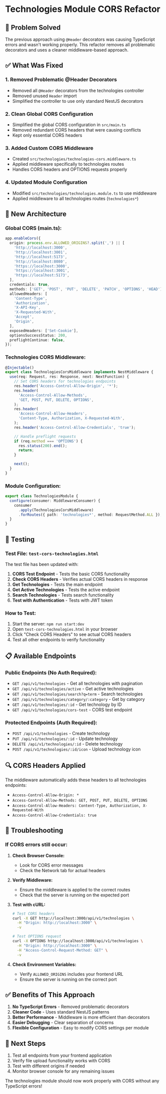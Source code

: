 # Technologies Module CORS Refactor

## 🔧 **Problem Solved**

The previous approach using `@Header` decorators was causing TypeScript errors and wasn't working properly. This refactor removes all problematic decorators and uses a cleaner middleware-based approach.

## ✅ **What Was Fixed**

### **1. Removed Problematic @Header Decorators**

- Removed all `@Header` decorators from the technologies controller
- Removed unused `Header` import
- Simplified the controller to use only standard NestJS decorators

### **2. Clean Global CORS Configuration**

- Simplified the global CORS configuration in `src/main.ts`
- Removed redundant CORS headers that were causing conflicts
- Kept only essential CORS headers

### **3. Added Custom CORS Middleware**

- Created `src/technologies/technologies-cors.middleware.ts`
- Applied middleware specifically to technologies routes
- Handles CORS headers and OPTIONS requests properly

### **4. Updated Module Configuration**

- Modified `src/technologies/technologies.module.ts` to use middleware
- Applied middleware to all technologies routes (`technologies*`)

## 🚀 **New Architecture**

### **Global CORS (main.ts):**

```typescript
app.enableCors({
  origin: process.env.ALLOWED_ORIGINS?.split(',') || [
    'http://localhost:3000',
    'http://localhost:3001',
    'http://localhost:5173',
    'http://localhost:8080',
    'https://localhost:3000',
    'https://localhost:3001',
    'https://localhost:5173',
  ],
  credentials: true,
  methods: ['GET', 'POST', 'PUT', 'DELETE', 'PATCH', 'OPTIONS', 'HEAD'],
  allowedHeaders: [
    'Content-Type',
    'Authorization',
    'X-API-Key',
    'X-Requested-With',
    'Accept',
    'Origin',
  ],
  exposedHeaders: ['Set-Cookie'],
  optionsSuccessStatus: 200,
  preflightContinue: false,
});
```

### **Technologies CORS Middleware:**

```typescript
@Injectable()
export class TechnologiesCorsMiddleware implements NestMiddleware {
  use(req: Request, res: Response, next: NextFunction) {
    // Set CORS headers for technologies endpoints
    res.header('Access-Control-Allow-Origin', '*');
    res.header(
      'Access-Control-Allow-Methods',
      'GET, POST, PUT, DELETE, OPTIONS',
    );
    res.header(
      'Access-Control-Allow-Headers',
      'Content-Type, Authorization, X-Requested-With',
    );
    res.header('Access-Control-Allow-Credentials', 'true');

    // Handle preflight requests
    if (req.method === 'OPTIONS') {
      res.status(200).end();
      return;
    }

    next();
  }
}
```

### **Module Configuration:**

```typescript
export class TechnologiesModule {
  configure(consumer: MiddlewareConsumer) {
    consumer
      .apply(TechnologiesCorsMiddleware)
      .forRoutes({ path: 'technologies*', method: RequestMethod.ALL });
  }
}
```

## 🧪 **Testing**

### **Test File: `test-cors-technologies.html`**

The test file has been updated with:

1. **CORS Test Endpoint** - Tests the basic CORS functionality
2. **Check CORS Headers** - Verifies actual CORS headers in response
3. **Get Technologies** - Tests the main endpoint
4. **Get Active Technologies** - Tests the active endpoint
5. **Search Technologies** - Tests search functionality
6. **Test with Authentication** - Tests with JWT token

### **How to Test:**

1. Start the server: `npm run start:dev`
2. Open `test-cors-technologies.html` in your browser
3. Click "Check CORS Headers" to see actual CORS headers
4. Test all other endpoints to verify functionality

## 📋 **Available Endpoints**

### **Public Endpoints (No Auth Required):**

- `GET /api/v1/technologies` - Get all technologies with pagination
- `GET /api/v1/technologies/active` - Get active technologies
- `GET /api/v1/technologies/search?q=term` - Search technologies
- `GET /api/v1/technologies/category/:category` - Get by category
- `GET /api/v1/technologies/:id` - Get technology by ID
- `GET /api/v1/technologies/cors-test` - CORS test endpoint

### **Protected Endpoints (Auth Required):**

- `POST /api/v1/technologies` - Create technology
- `PUT /api/v1/technologies/:id` - Update technology
- `DELETE /api/v1/technologies/:id` - Delete technology
- `POST /api/v1/technologies/:id/icon` - Upload technology icon

## 🔍 **CORS Headers Applied**

The middleware automatically adds these headers to all technologies endpoints:

- `Access-Control-Allow-Origin: *`
- `Access-Control-Allow-Methods: GET, POST, PUT, DELETE, OPTIONS`
- `Access-Control-Allow-Headers: Content-Type, Authorization, X-Requested-With`
- `Access-Control-Allow-Credentials: true`

## 🚨 **Troubleshooting**

### **If CORS errors still occur:**

1. **Check Browser Console:**
   - Look for CORS error messages
   - Check the Network tab for actual headers

2. **Verify Middleware:**
   - Ensure the middleware is applied to the correct routes
   - Check that the server is running on the expected port

3. **Test with cURL:**

   ```bash
   # Test CORS headers
   curl -X GET http://localhost:3000/api/v1/technologies \
     -H "Origin: http://localhost:3000" \
     -v

   # Test OPTIONS request
   curl -X OPTIONS http://localhost:3000/api/v1/technologies \
     -H "Origin: http://localhost:3000" \
     -H "Access-Control-Request-Method: GET" \
     -v
   ```

4. **Check Environment Variables:**
   - Verify `ALLOWED_ORIGINS` includes your frontend URL
   - Ensure the server is running on the correct port

## ✅ **Benefits of This Approach**

1. **No TypeScript Errors** - Removed problematic decorators
2. **Cleaner Code** - Uses standard NestJS patterns
3. **Better Performance** - Middleware is more efficient than decorators
4. **Easier Debugging** - Clear separation of concerns
5. **Flexible Configuration** - Easy to modify CORS settings per module

## 🎯 **Next Steps**

1. Test all endpoints from your frontend application
2. Verify file upload functionality works with CORS
3. Test with different origins if needed
4. Monitor browser console for any remaining issues

The technologies module should now work properly with CORS without any TypeScript errors!
